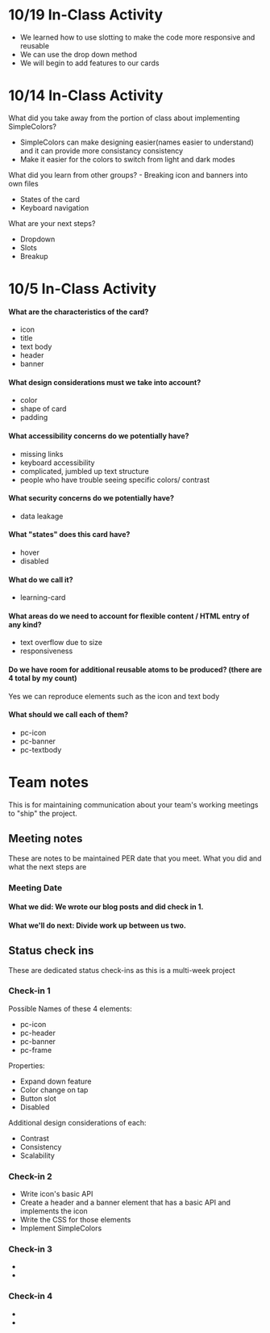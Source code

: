 # 10/19 In-Class Activity
- We learned how to use slotting to make the code more responsive and reusable
- We can use the drop down method 
- We will begin to add features to our cards

# 10/14 In-Class Activity


What did you take away from the portion of class about implementing SimpleColors?
  - SimpleColors can make designing easier(names easier to understand) and it can provide more consistancy consistency
  - Make it easier for the colors to switch from light and dark modes
 
What did you learn from other groups?
	- Breaking icon and banners into own files 
  - States of the card
  - Keyboard navigation

What are your next steps?
  - Dropdown
  - Slots
  - Breakup

# 10/5 In-Class Activity
#### What are the characteristics of the card?
- icon 
- title
- text body
- header
- banner

#### What design considerations must we take into account?
- color
- shape of card
- padding

#### What accessibility concerns do we potentially have?
- missing links
- keyboard accessibility 
- complicated, jumbled up text structure
- people who have trouble seeing specific colors/ contrast

#### What security concerns do we potentially have?
- data leakage 

#### What "states" does this card have?
- hover
- disabled

#### What do we call it?
- learning-card

#### What areas do we need to account for flexible content / HTML entry of any kind?
- text overflow due to size
- responsiveness

#### Do we have room for additional reusable atoms to be produced? (there are 4 total by my count)
Yes we can reproduce elements such as the icon and text body

#### What should we call each of them?
- pc-icon
- pc-banner
- pc-textbody

# Team notes
This is for maintaining communication about your team's working meetings to "ship" the project.

## Meeting notes
These are notes to be maintained PER date that you meet. What you did and what the next steps are
### Meeting Date

#### What we did: We wrote our blog posts and did check in 1.


#### What we'll do next: Divide work up between us two.


## Status check ins
These are dedicated status check-ins as this is a multi-week project
### Check-in 1
Possible Names of these 4 elements: 
- pc-icon
- pc-header
- pc-banner
- pc-frame

Properties: 
- Expand down feature
- Color change on tap
- Button slot
- Disabled

Additional design considerations of each: 
- Contrast
- Consistency
- Scalability

### Check-in 2
- Write icon's basic API
- Create a header and a banner element that has a basic API and implements the icon
- Write the CSS for those elements
- Implement SimpleColors

### Check-in 3
- 
- 
### Check-in 4
- 
- 
